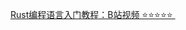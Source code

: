 [ Rust编程语言入门教程：B站视频 ⭐️⭐️⭐️⭐️⭐️ ]( https://www.bilibili.com/video/BV1hp4y1k7SV/?buvid=9566fcf3191560d93e0235596450ee40&from_spmid=main.later-watch.0.0&is_story_h5=false&mid=5joWHgRTwdYBlRFeg6aHtg%3D%3D&p=1&plat_id=312&share_from=ugc&share_medium=iphone&share_plat=ios&share_session_id=A8762E2D-BDAC-45B9-9C81-9F6194D307F3&share_source=WEIXIN&share_tag=s_i&spmid=playlist.playlist-video-detail.0.0&timestamp=1706616758&unique_k=lMTuIRj&up_id=361469957&vd_source=bc5bee468c2cbda6193e66c4288c8c7b )    <br/>